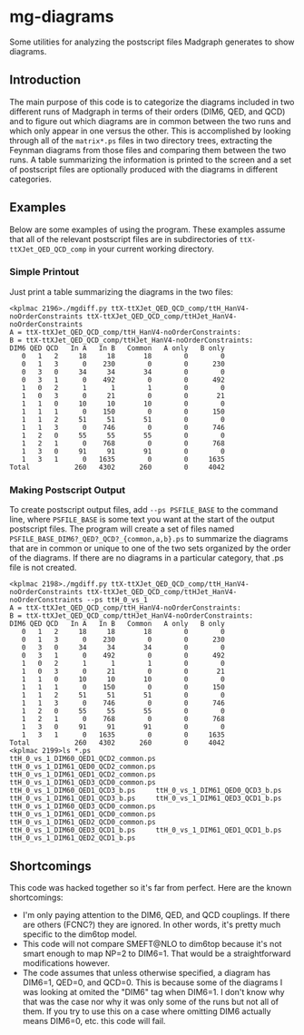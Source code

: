 # mg-diagrams
Some utilities for analyzing the postscript files Madgraph generates to show diagrams.

## Introduction
The main purpose of this code is to categorize the diagrams included in two different runs of Madgraph in terms of their orders (DIM6, QED, and QCD) and to figure out which diagrams are in common between the two runs and which only appear in one versus the other.  This is accomplished by looking through all of the `matrix*.ps` files in two directory trees, extracting the Feynman diagrams from those files and comparing them between the two runs.  A table summarizing the information is printed to the screen and a set of postscript files are optionally produced with the diagrams in different categories.

## Examples
Below are some examples of using the program.  These examples assume that all of the relevant postscript files are in subdirectories of `ttX-ttXJet_QED_QCD_comp` in your current working directory.

### Simple Printout
Just print a table summarizing the diagrams in the two files:
```
<kplmac 2196>./mgdiff.py ttX-ttXJet_QED_QCD_comp/ttH_HanV4-noOrderConstraints ttX-ttXJet_QED_QCD_comp/ttHJet_HanV4-noOrderConstraints 
A = ttX-ttXJet_QED_QCD_comp/ttH_HanV4-noOrderConstraints:
B = ttX-ttXJet_QED_QCD_comp/ttHJet_HanV4-noOrderConstraints:
DIM6 QED QCD   In A   In B   Common   A only   B only
   0   1   2     18     18       18        0        0
   0   1   3      0    230        0        0      230
   0   3   0     34     34       34        0        0
   0   3   1      0    492        0        0      492
   1   0   2      1      1        1        0        0
   1   0   3      0     21        0        0       21
   1   1   0     10     10       10        0        0
   1   1   1      0    150        0        0      150
   1   1   2     51     51       51        0        0
   1   1   3      0    746        0        0      746
   1   2   0     55     55       55        0        0
   1   2   1      0    768        0        0      768
   1   3   0     91     91       91        0        0
   1   3   1      0   1635        0        0     1635
Total           260   4302      260        0     4042
```

### Making Postscript Output
To create postscript output files, add `--ps PSFILE_BASE` to the command line, where `PSFILE_BASE` is some text you want at the start of the output postscript files.  The program will create a set of files named `PSFILE_BASE_DIM6?_QED?_QCD?_{common,a,b}.ps` to summarize the diagrams that are in common or unique to one of the two sets organized by the order of the diagrams.  If there are no diagrams in a particular category, that .ps file is not created.
```
<kplmac 2198>./mgdiff.py ttX-ttXJet_QED_QCD_comp/ttH_HanV4-noOrderConstraints ttX-ttXJet_QED_QCD_comp/ttHJet_HanV4-noOrderConstraints --ps ttH_0_vs_1
A = ttX-ttXJet_QED_QCD_comp/ttH_HanV4-noOrderConstraints:
B = ttX-ttXJet_QED_QCD_comp/ttHJet_HanV4-noOrderConstraints:
DIM6 QED QCD   In A   In B   Common   A only   B only
   0   1   2     18     18       18        0        0
   0   1   3      0    230        0        0      230
   0   3   0     34     34       34        0        0
   0   3   1      0    492        0        0      492
   1   0   2      1      1        1        0        0
   1   0   3      0     21        0        0       21
   1   1   0     10     10       10        0        0
   1   1   1      0    150        0        0      150
   1   1   2     51     51       51        0        0
   1   1   3      0    746        0        0      746
   1   2   0     55     55       55        0        0
   1   2   1      0    768        0        0      768
   1   3   0     91     91       91        0        0
   1   3   1      0   1635        0        0     1635
Total           260   4302      260        0     4042
<kplmac 2199>ls *.ps
ttH_0_vs_1_DIM60_QED1_QCD2_common.ps	ttH_0_vs_1_DIM61_QED0_QCD2_common.ps	ttH_0_vs_1_DIM61_QED1_QCD2_common.ps	ttH_0_vs_1_DIM61_QED3_QCD0_common.ps
ttH_0_vs_1_DIM60_QED1_QCD3_b.ps		ttH_0_vs_1_DIM61_QED0_QCD3_b.ps		ttH_0_vs_1_DIM61_QED1_QCD3_b.ps		ttH_0_vs_1_DIM61_QED3_QCD1_b.ps
ttH_0_vs_1_DIM60_QED3_QCD0_common.ps	ttH_0_vs_1_DIM61_QED1_QCD0_common.ps	ttH_0_vs_1_DIM61_QED2_QCD0_common.ps
ttH_0_vs_1_DIM60_QED3_QCD1_b.ps		ttH_0_vs_1_DIM61_QED1_QCD1_b.ps		ttH_0_vs_1_DIM61_QED2_QCD1_b.ps
```

## Shortcomings
This code was hacked together so it's far from perfect.  Here are the known shortcomings:
* I'm only paying attention to the DIM6, QED, and QCD couplings.  If there are others (FCNC?) they are ignored.  In other words, it's pretty much specific to the dim6top model.
* This code will not compare SMEFT@NLO to dim6top because it's not smart enough to map NP=2 to DIM6=1.  That would be a straightforward modifications however.
* The code assumes that unless otherwise specified, a diagram has DIM6=1, QED=0, and QCD=0.  This is because some of the diagrams I was looking at omited the "DIM6" tag when DIM6=1.  I don't know why that was the case nor why it was only some of the runs but not all of them.  If you try to use this on a case where omitting DIM6 actually means DIM6=0, etc. this code will fail.
